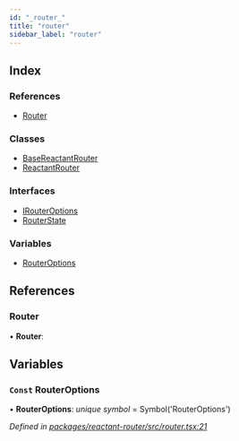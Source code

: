 ```yaml
---
id: "_router_"
title: "router"
sidebar_label: "router"
---
```


## Index

### References

* [Router](_router_.md#router)

### Classes

* [BaseReactantRouter](../classes/_router_.basereactantrouter.md)
* [ReactantRouter](../classes/_router_.reactantrouter.md)

### Interfaces

* [IRouterOptions](../interfaces/_router_.irouteroptions.md)
* [RouterState](../interfaces/_router_.routerstate.md)

### Variables

* [RouterOptions](_router_.md#const-routeroptions)

## References

###  Router

• **Router**:

## Variables

### `Const` RouterOptions

• **RouterOptions**: *unique symbol* = Symbol('RouterOptions')

*Defined in [packages/reactant-router/src/router.tsx:21](https://github.com/unadlib/reactant/blob/950d72fe/packages/reactant-router/src/router.tsx#L21)*
